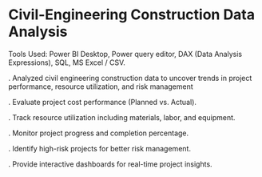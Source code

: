 # Civil-Engineering Construction Data Analysis

Tools Used: Power BI Desktop, Power query editor, DAX (Data Analysis Expressions), SQL, MS Excel / CSV.

. Analyzed civil engineering construction data to uncover trends in project performance, resource utilization, and risk management

. Evaluate project cost performance (Planned vs. Actual).

. Track resource utilization including materials, labor, and equipment.

. Monitor project progress and completion percentage.

. Identify high-risk projects for better risk management.

. Provide interactive dashboards for real-time project insights.
